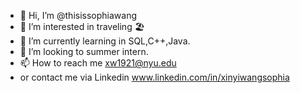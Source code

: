 - 👋 Hi, I’m @thisissophiawang
- 👀 I’m interested in traveling 🏖
- 🌱 I’m currently learning in SQL,C++,Java.
- 💞️ I’m looking to summer intern. 
- 📫 How to reach me xw1921@nyu.edu
- or contact me via Linkedin www.linkedin.com/in/xinyiwangsophia


